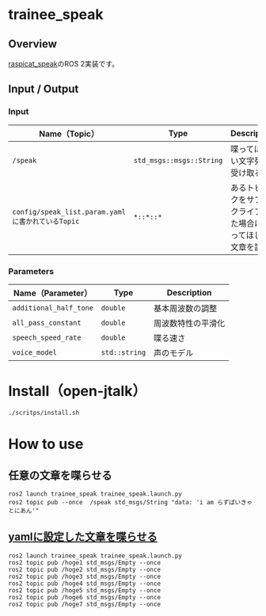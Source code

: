 # trainee_speak

## Overview
[raspicat_speak](https://github.com/CIT-Autonomous-Robot-Lab/raspicat_speak)のROS 2実装です。

## Input / Output

### Input

| **Name（Topic）** | **Type**                                          | **Description**                             | 
| ------------- | --------------------------------------------- | --------------------------------------- | 
| `/speak`          | `std_msgs::msgs::String`                  | 喋ってほしい文字列を受け取る         | 
| `config/speak_list.param.yamlに書かれているTopic`          | `*::*::*`                  | あるトピックをサブスクライブした場合に喋ってほしい文章を設定         | 

### Parameters

| **Name（Parameter）**   | **Type**        | **Description**            | 
| ------------------- | ----------- | ---------------------- | 
| `additional_half_tone`           | `double` |      基本周波数の調整      | 
| `all_pass_constant`          | `double` |    周波数特性の平滑化    | 
| `speech_speed_rate`         | `double` | 喋る速さ         | 
| `voice_model`       | `std::string`         | 声のモデル   |

# Install（open-jtalk）
```
./scritps/install.sh
```

# How to use

## 任意の文章を喋らせる

```
ros2 launch trainee_speak trainee_speak.launch.py
ros2 topic pub --once  /speak std_msgs/String "data: 'i am らずぱいきゃとにあん'"
```

## [yamlに設定した文章を喋らせる](config/speak_list.param.yaml)

```
ros2 launch trainee_speak trainee_speak.launch.py
ros2 topic pub /hoge1 std_msgs/Empty --once
ros2 topic pub /hoge2 std_msgs/Empty --once
ros2 topic pub /hoge3 std_msgs/Empty --once
ros2 topic pub /hoge4 std_msgs/Empty --once
ros2 topic pub /hoge5 std_msgs/Empty --once
ros2 topic pub /hoge6 std_msgs/Empty --once
ros2 topic pub /hoge7 std_msgs/Empty --once
```